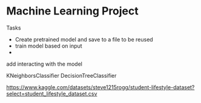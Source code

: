 # Machine Learning Project

Tasks 
- Create pretrained model and save to a file to be reused
- train model based on input
- 


add interacting with the model


KNeighborsClassifier
DecisionTreeClassifier


https://www.kaggle.com/datasets/steve1215rogg/student-lifestyle-dataset?select=student_lifestyle_dataset.csv
